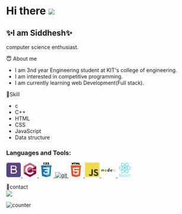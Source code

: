 # Hi there <img src="https://raw.githubusercontent.com/MartinHeinz/MartinHeinz/master/wave.gif" width="30px">


## ✨I am Siddhesh✨ 
computer science enthusiast.
<br>

😇 About me
- I am 3nd year Engineering student at KIT's college of engineering.
- I am interested in competitive programming.
- I am currently learning web Development(Full stack).


🥇Skill
- c
- C++
- HTML
- CSS
- JavaScript
- Data structure

<h3>Languages and Tools:</h3>
<p > <a href="https://getbootstrap.com" target="_blank"> <img src="https://github.com/devicons/devicon/blob/master/icons/bootstrap/bootstrap-plain.svg" alt="bootstrap" width="40" height="40"/> </a> <a href="https://www.w3schools.com/cpp/" target="_blank"> <img src="https://github.com/devicons/devicon/blob/master/icons/cplusplus/cplusplus-original.svg" alt="cplusplus" width="40" height="40"/> </a> <a href="https://www.w3schools.com/css/" target="_blank"> <img src="https://github.com/devicons/devicon/blob/master/icons/css3/css3-original-wordmark.svg" alt="css3" width="40" height="40"/> </a> <a href="https://git-scm.com/" target="_blank"> <img src="https://www.vectorlogo.zone/logos/git-scm/git-scm-icon.svg" alt="git" width="40" height="40"/> </a>  <a href="https://www.w3.org/html/" target="_blank"> <img src="https://github.com/devicons/devicon/blob/master/icons/html5/html5-original-wordmark.svg" alt="html5" width="40" height="40"/> </a> <a href="https://developer.mozilla.org/en-US/docs/Web/JavaScript" target="_blank"> <img src="https://github.com/devicons/devicon/blob/master/icons/javascript/javascript-original.svg" alt="javascript" width="40" height="40"/> </a> <a href="https://nodejs.org" target="_blank"> <img src="https://github.com/devicons/devicon/blob/master/icons/nodejs/nodejs-original-wordmark.svg" alt="nodejs" width="40" height="40"/> </a><a href="https://reactjs.org/" target="_blank"> <img src="https://github.com/devicons/devicon/blob/master/icons/react/react-original-wordmark.svg" alt="react" width="40" height="40"/> </a> </p>

💬contact <br>
[<img align="center" height="40" src="https://img.icons8.com/color/144/000000/linkedin.png"/>](https://www.linkedin.com/in/siddheshbhosale/) 
 
![counter](https://en1qodfjyx0p72o.m.pipedream.net)
